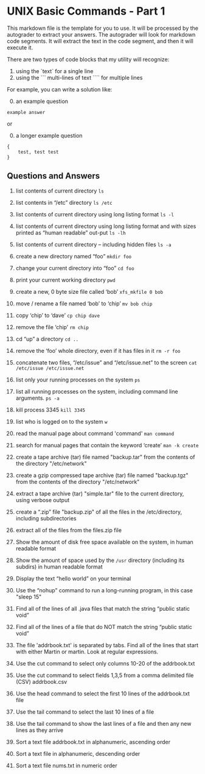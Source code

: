 # UNIX Basic Commands - Part 1
This markdown file is the template for you to use.  It will be processed by the
autograder to extract your answers.  The autograder will look for markdown code segments.
It will extract the text in the code segment, and then it will execute it.

There are two types of code blocks that my utility will recognize:
1. using the \`text\` for a single line
2. using the \`\`\` multi-lines of text \`\`\`` for multiple lines


For example, you can write a solution like:

0. an example question 

`example answer`

or 

0. a longer example question
```
{
    test, test test
}
```

## Questions and Answers

1.	list contents of current directory
`ls`
2.	list contents in “/etc” directory
`ls /etc`
3.	list contents of current directory using long listing format
`ls -l`
4.	list contents of current directory using long listing format and with sizes printed as “human readable” out-put
`ls -lh`
5.	list contents of current directory – including hidden files 
`ls -a`
6.	create a new directory named “foo”
`mkdir foo`
7.	change your current directory into “foo”
`cd foo`
8.	print your current working directory
`pwd`
9.	create a new, 0 byte size file called ‘bob’
`xfs_mkfile 0 bob`
10.	move / rename a file named ‘bob’ to ‘chip’
`mv bob chip`
11.	copy  ‘chip’ to ‘dave’
`cp chip dave`
12.	remove the file ‘chip’
`rm chip`
13.	cd “up” a directory
`cd ..`
14.	remove the ‘foo’ whole directory, even if it has files in it
`rm -r foo`
15.	concatenate two files, “/etc/issue” and “/etc/issue.net” to the screen
`cat /etc/issue /etc/issue.net`
16.	list only your running processes on the system
`ps`
17.	list all running processes on the system, including command line arguments.
`ps -a`
18.	kill process 3345
`kill 3345`
19.	list who is logged on to the system
`w`
20.	read the manual page about command 'command'
`man command`
21.	search for manual pages that contain the keyword ‘create’
`man -k create`
22.	create a tape archive (tar) file named "backup.tar" from the contents of the directory "/etc/network"

23.	create a gzip compressed tape archive (tar) file named "backup.tgz" from the contents of the directory "/etc/network"

24.	extract a tape archive (tar) "simple.tar" file to the current directory, using verbose output

25.	create a “.zip” file "backup.zip" of all the files in the /etc/directory, including subdirectories

26.	extract all of the files from the files.zip file

27.	Show the amount of disk free space available on the system, in human readable format

28.	Show the amount of space used by the `/usr` directory (including its subdirs) in human readable format

29.	Display the text “hello world” on your terminal

30.	Use the “nohup” command to run a long-running program, in this case "sleep 15"

31.	Find all of the lines of all .java files that match the string “public static void”

32.	Find all of the lines of a file that do NOT match the string “public static void”

33.	The file 'addrbook.txt' is separated by tabs.  Find all of the lines that start with either Martin or martin.  Look at regular expressions.

34.	Use the cut command to select only columns 10-20 of the addrbook.txt

35.	Use the cut command to select fields 1,3,5 from a comma delimited file (CSV) addrbook.csv

36.	Use the head command to select the first 10 lines of the addrbook.txt file

37.	Use the tail command to select the last 10 lines of a file

38.	Use the tail command to show the last lines of a file and then any new lines as they arrive

39.	Sort a text file addrbook.txt in alphanumeric, ascending order

40.	Sort a text file in alphanumeric, descending order

41.	Sort a text file nums.txt in numeric order
